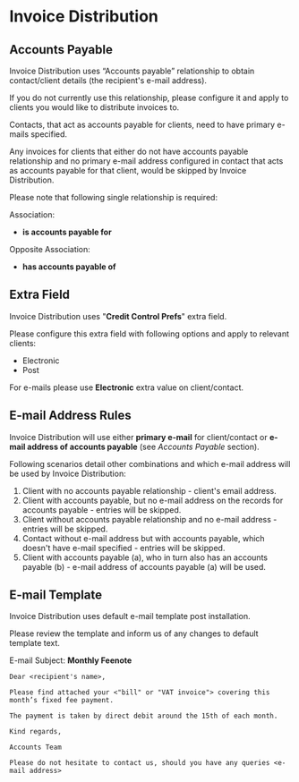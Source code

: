 # Invoice Distribution #

## Accounts Payable ##

Invoice Distribution uses “Accounts payable” relationship to obtain contact/client details (the recipient's e-mail address).

If you do not currently use this relationship, please configure it and apply to clients you would like to distribute invoices to.

Contacts, that act as accounts payable for clients, need to have primary e-mails specified.

Any invoices for clients that either do not have accounts payable relationship and no primary e-mail address configured in contact that acts as accounts payable for that client, would be skipped by Invoice Distribution.

Please note that following single relationship is required:

Association:
* **is accounts payable for**

Opposite Association:
* **has accounts payable of**

## Extra Field ##

Invoice Distribution uses "**Credit Control Prefs**" extra field.

Please configure this extra field with following options and apply to relevant clients:

* Electronic
* Post

For e-mails please use **Electronic** extra value on client/contact.

## E-mail Address Rules ##

Invoice Distribution will use either **primary e-mail** for client/contact or **e-mail address of accounts payable** (see *Accounts Payable* section).

Following scenarios detail other combinations and which e-mail address will be used by Invoice Distribution:

1. Client with no accounts payable relationship - client's email address.
1. Client with accounts payable, but no e-mail address on the records for accounts payable - entries will be skipped.
1. Client without accounts payable relationship and no e-mail address - entries will be skipped.
1. Contact without e-mail address but with accounts payable, which doesn't have e-mail specified - entries will be skipped.
1. Client with accounts payable (a), who in turn also has an accounts payable (b) - e-mail address of accounts payable (a) will be used.

## E-mail Template ##

Invoice Distribution uses default e-mail template post installation.

Please review the template and inform us of any changes to default template text.

E-mail Subject: **Monthly Feenote**

    Dear <recipient's name>, 

    Please find attached your <"bill" or "VAT invoice"> covering this month’s fixed fee payment.

    The payment is taken by direct debit around the 15th of each month.

    Kind regards,

    Accounts Team

    Please do not hesitate to contact us, should you have any queries <e-mail address>